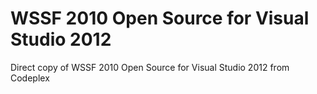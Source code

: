 # WSSF 2010 Open Source for Visual Studio 2012
Direct copy of WSSF 2010 Open Source for Visual Studio 2012 from Codeplex

